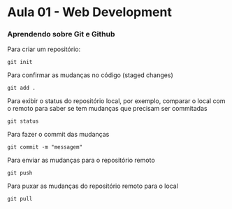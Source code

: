 # Aula 01 - Web Development

<h3>Aprendendo sobre Git e Github</h3>

Para criar um repositório:

```
git init
```

Para confirmar as mudanças no código (staged changes)

```
git add .
```

Para exibir o status do repositório local, por exemplo, comparar o local com o remoto para saber se tem mudanças que precisam ser commitadas

```
git status
```

Para fazer o commit das mudanças 

```
git commit -m "messagem"
```

Para enviar as mudanças para o repositório remoto

```
git push
```
Para puxar as mudanças do repositório remoto para o local

```
git pull
```

